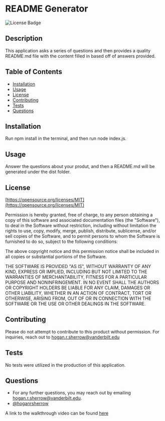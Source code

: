 # README Generator

![License Badge](https://img.shields.io/badge/License-MIT-yellow.svg)

## Description
This application asks a series of questions and then provides a quality README.md file with the content filled in based off of answers provided.

## Table of Contents
 - [Installation](#installation)
 - [Usage](#usage)
 - [License](#license)
 - [Contributing](#contributing)
 - [Tests](#tests)
 - [Questions](#Questions)

## Installation
Run npm install in the terminal, and then run node index.js.

## Usage
Answer the questions about your produt, and then a README.md will be generated under the dist folder.

## License
[https://opensource.org/licenses/MIT](https://opensource.org/licenses/MIT)

Permission is hereby granted, free of charge, to any person obtaining a copy of this software and associated documentation files (the "Software"), to deal in the Software without restriction, including without limitation the rights to use, copy, modify, merge, publish, distribute, sublicense, and/or sell copies of the Software, and to permit persons to whom the Software is furnished to do so, subject to the following conditions:

The above copyright notice and this permission notice shall be included in all copies or substantial portions of the Software.
    
THE SOFTWARE IS PROVIDED "AS IS", WITHOUT WARRANTY OF ANY KIND, EXPRESS OR IMPLIED, INCLUDING BUT NOT LIMITED TO THE WARRANTIES OF MERCHANTABILITY, FITNESS FOR A PARTICULAR PURPOSE AND NONINFRINGEMENT. IN NO EVENT SHALL THE AUTHORS OR COPYRIGHT HOLDERS BE LIABLE FOR ANY CLAIM, DAMAGES OR OTHER LIABILITY, WHETHER IN AN ACTION OF CONTRACT, TORT OR OTHERWISE, ARISING FROM, OUT OF OR IN CONNECTION WITH THE SOFTWARE OR THE USE OR OTHER DEALINGS IN THE SOFTWARE.

## Contributing
Please do not attempt to contribute to this product without permission. For inquiries, reach out to hogan.r.sherrow@vanderbilt.edu
## Tests
No tests were utilized in the production of this application.
## Questions
 * For any further questions, you may reach out by emailing [hogan.r.sherrow@vanderbilt.edu](hogan.r.sherrow@vanderbilt.edu).
 * [@hoganrsherrow](www.https://github.com/hoganrsherrow)


 A link to the walkthrough video can be found [here](https://drive.google.com/file/d/1uC0xe448GXyPzcfuKge1LDp63yEhf7B1/view)
